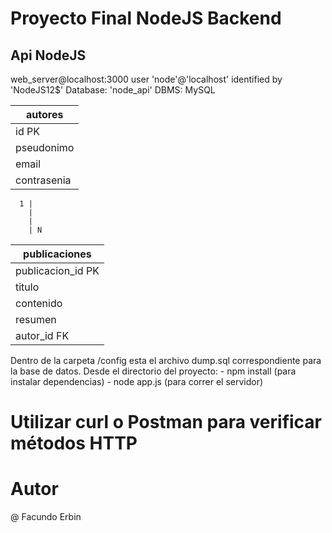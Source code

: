 # Proyecto Final NodeJS Backend
## Api NodeJS
web_server@localhost:3000
user 'node'@'localhost' identified by 'NodeJS12$'
Database: 'node_api'
DBMS: MySQL

|	   autores		|
|-------------------| 				
|	id 			PK	|
|	pseudonimo		|				  
|	email			|
|	contrasenia		|

	  1 |
		|
		|
		| N

|	   publicaciones	|
|-----------------------|
|	publicacion_id	PK	|
|	titulo				|
|	contenido			|
|	resumen				|
|	autor_id		FK	|

Dentro de la carpeta /config esta el archivo dump.sql correspondiente para la base de datos.
Desde el directorio del proyecto:
									- npm install (para instalar dependencias)
									- node app.js (para correr el servidor)
# Utilizar curl o Postman para verificar métodos HTTP

# Autor
@ Facundo Erbin